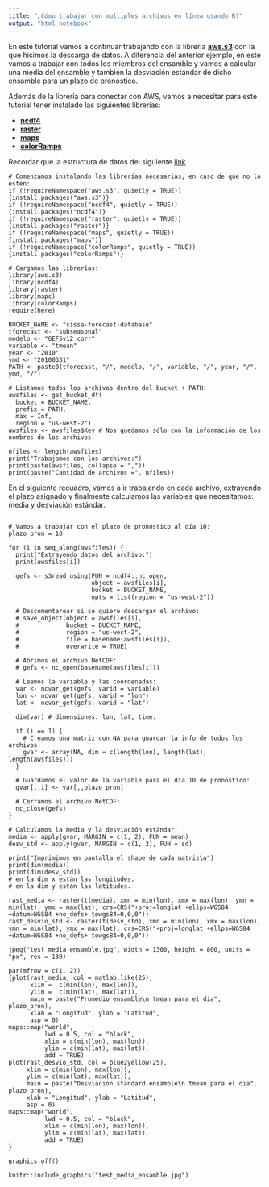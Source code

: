 ```yaml
---
title: "¿Cómo trabajar con multiples archivos en línea usando R?"
output: "html_notebook" 
---
```


En este tutorial vamos a continuar trabajando con la librería [**aws.s3**](https://cran.r-project.org/web/packages/aws.s3/aws.s3.pdf) con la que hicimos la descarga de datos. A diferencia del anterior ejemplo, en este vamos a trabajar con todos los miembros del ensamble y vamos a calcular una media del ensamble y también la desviación estándar de dicho ensamble para un plazo de pronóstico.

Además de la librería para conectar con AWS, vamos a necesitar para este tutorial tener instalado las siguientes librerías:

- [**ncdf4**](https://cran.r-project.org/web/packages/ncdf4/ncdf4.pdf)
- [**raster**](https://cran.r-project.org/web/packages/raster/raster.pdf)
- [**maps**](https://cran.r-project.org/web/packages/maps/maps.pdf)
- [**colorRamps**](https://cran.r-project.org/web/packages/colorRamps/colorRamps.pdf)

Recordar que la estructura de datos del siguiente [link](https://fmcarrasco.github.io/documentation_crc_sas/SISSA_database/2Estructura_de_datos/).

```{r}
# Comenzamos instalando las librerías necesarias, en caso de que no lo estén: 
if (!requireNamespace("aws.s3", quietly = TRUE)) {install.packages("aws.s3")}
if (!requireNamespace("ncdf4", quietly = TRUE)) {install.packages("ncdf4")}
if (!requireNamespace("raster", quietly = TRUE)) {install.packages("raster")}
if (!requireNamespace("maps", quietly = TRUE)) {install.packages("maps")}
if (!requireNamespace("colorRamps", quietly = TRUE)) {install.packages("colorRamps")}

# Cargamos las librerías:
library(aws.s3)
library(ncdf4)
library(raster)
library(maps)
library(colorRamps)
require(here)

BUCKET_NAME <- "sissa-forecast-database"
tforecast <- "subseasonal"
modelo <- "GEFSv12_corr"
variable <- "tmean"
year <- "2010"
ymd <- "20100331"
PATH <- paste0(tforecast, "/", modelo, "/", variable, "/", year, "/", ymd, "/")
```

```{r}
# Listamos todos los archivos dentro del bucket + PATH:
awsfiles <- get_bucket_df(
  bucket = BUCKET_NAME,
  prefix = PATH,
  max = Inf,
  region = "us-west-2")
awsfiles <- awsfiles$Key # Nos quedamos sólo con la información de los nombres de los archivos.  

nfiles <- length(awsfiles)
print("Trabajamos con los archivos:")
print(paste(awsfiles, collapse = ","))
print(paste("Cantidad de archivos =", nfiles))
```

En el siguiente recuadro, vamos a ir trabajando en cada archivo, extrayendo el plazo asignado y finalmente calculamos las variables que necesitamos: media y desviación estándar.

```{r}

# Vamos a trabajar con el plazo de pronóstico al día 10:
plazo_pron = 10

for (i in seq_along(awsfiles)) {
  print("Extrayendo datos del archivo:")
  print(awsfiles[i])
  
  gefs <- s3read_using(FUN = ncdf4::nc_open,
                       object = awsfiles[i], 
                       bucket = BUCKET_NAME,
                       opts = list(region = "us-west-2"))
  
  # Descomentarear si se quiere descargar el archivo: 
  # save_object(object = awsfiles[i],
  #             bucket = BUCKET_NAME,
  #             region = "us-west-2",
  #             file = basename(awsfiles[i]),
  #             overwrite = TRUE)
  
  # Abrimos el archivo NetCDF:
  # gefs <- nc_open(basename(awsfiles[i]))
  
  # Leemos la variable y las coordenadas:
  var <- ncvar_get(gefs, varid = variable)
  lon <- ncvar_get(gefs, varid = "lon") 
  lat <- ncvar_get(gefs, varid = "lat")

  dim(var) # dimensiones: lon, lat, time. 

  if (i == 1) {
    # Creamos una matriz con NA para guardar la info de todos los archivos:
    gvar <- array(NA, dim = c(length(lon), length(lat), length(awsfiles)))
  }
  
  # Guardamos el valor de la variable para el día 10 de pronóstico:
  gvar[,,i] <- var[,,plazo_pron]
  
  # Cerramos el archivo NetCDF:
  nc_close(gefs)
}

# Calculamos la media y la desviación estándar: 
media <- apply(gvar, MARGIN = c(1, 2), FUN = mean)
desv_std <- apply(gvar, MARGIN = c(1, 2), FUN = sd)

print("Imprimimos en pantalla el shape de cada matriz\n")
print(dim(media))
print(dim(desv_std))
# en la dim x están las longitudes.
# en la dim y están las latitudes.

```
```{r}
rast_media <- raster(t(media), xmn = min(lon), xmx = max(lon), ymn = min(lat), ymx = max(lat), crs=CRS("+proj=longlat +ellps=WGS84 +datum=WGS84 +no_defs+ towgs84=0,0,0"))
rast_desvio_std <- raster(t(desv_std), xmn = min(lon), xmx = max(lon), ymn = min(lat), ymx = max(lat), crs=CRS("+proj=longlat +ellps=WGS84 +datum=WGS84 +no_defs+ towgs84=0,0,0"))

jpeg("test_media_ensamble.jpg", width = 1300, height = 800, units = "px", res = 130)

par(mfrow = c(1, 2))
{plot(rast_media, col = matlab.like(25),
      xlim =  c(min(lon), max(lon)), 
      ylim =  c(min(lat), max(lat)),
      main = paste("Promedio ensamble\n tmean para el dia", plazo_pron),
      xlab = "Longitud", ylab = "Latitud", 
      asp = 0)
maps::map("world",
          lwd = 0.5, col = "black",
          xlim = c(min(lon), max(lon)), 
          ylim = c(min(lat), max(lat)), 
          add = TRUE)
plot(rast_desvio_std, col = blue2yellow(25), 
     xlim = c(min(lon), max(lon)), 
     ylim = c(min(lat), max(lat)),
     main = paste("Desviación standard ensamble\n tmean para el dia", plazo_pron),
     xlab = "Longitud", ylab = "Latitud",
     asp = 0)
maps::map("world",
          lwd = 0.5, col = "black",
          xlim = c(min(lon), max(lon)), 
          ylim = c(min(lat), max(lat)), 
          add = TRUE)
}

graphics.off()

knitr::include_graphics("test_media_ensamble.jpg")
```







